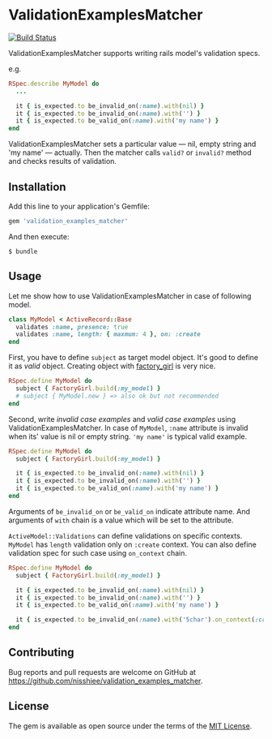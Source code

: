 # ValidationExamplesMatcher

[![Build Status](https://travis-ci.org/nisshiee/validation_examples_matcher.svg?branch=master)](https://travis-ci.org/nisshiee/validation_examples_matcher)

ValidationExamplesMatcher supports writing rails model's validation specs.

e.g.

```ruby
RSpec.describe MyModel do
  ...

  it { is_expected.to be_invalid_on(:name).with(nil) }
  it { is_expected.to be_invalid_on(:name).with('') }
  it { is_expected.to be_valid_on(:name).with('my name') }
end
```

ValidationExamplesMatcher sets a particular value ― nil, empty string and 'my name' ― actually.
Then the matcher calls `valid?` or `invalid?` method and checks results of validation.

## Installation

Add this line to your application's Gemfile:

```ruby
gem 'validation_examples_matcher'
```

And then execute:

    $ bundle

## Usage

Let me show how to use ValidationExamplesMatcher in case of following model.

```ruby
class MyModel < ActiveRecord::Base
  validates :name, presence: true
  validates :name, length: { maxmum: 4 }, on: :create
end
```

First, you have to define `subject` as target model object.
It's good to define it as *valid* object.
Creating object with [factory_girl](https://github.com/thoughtbot/factory_girl) is very nice.

```ruby
RSpec.define MyModel do
  subject { FactoryGirl.build(:my_model) }
  # subject { MyModel.new } => also ok but not recommended
end
```

Second, write *invalid case examples* and *valid case examples* using ValidationExamplesMatcher.
In case of `MyModel`, `:name` attribute is invalid when its' value is nil or empty string.
`'my name'` is typical valid example.

```ruby
RSpec.define MyModel do
  subject { FactoryGirl.build(:my_model) }

  it { is_expected.to be_invalid_on(:name).with(nil) }
  it { is_expected.to be_invalid_on(:name).with('') }
  it { is_expected.to be_valid_on(:name).with('my name') }
end
```

Arguments of `be_invalid_on` or `be_valid_on` indicate attribute name.
And arguments of `with` chain is a value which will be set to the attribute.

`ActiveModel::Validations` can define validations on specific contexts.
`MyModel` has `length` validation only on `:create` context.
You can also define validation spec for such case using `on_context` chain.

```ruby
RSpec.define MyModel do
  subject { FactoryGirl.build(:my_model) }

  it { is_expected.to be_invalid_on(:name).with(nil) }
  it { is_expected.to be_invalid_on(:name).with('') }
  it { is_expected.to be_valid_on(:name).with('my name') }

  it { is_expected.to be_invalid_on(:name).with('5char').on_context(:create) }
end
```

## Contributing

Bug reports and pull requests are welcome on GitHub at https://github.com/nisshiee/validation_examples_matcher.


## License

The gem is available as open source under the terms of the [MIT License](http://opensource.org/licenses/MIT).
